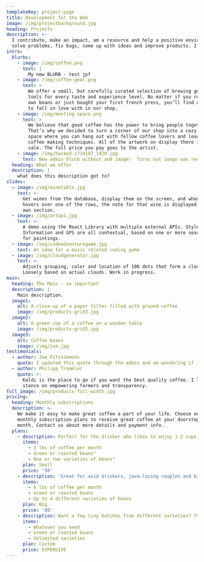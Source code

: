 ```yaml
---
templateKey: project-page
title: Development for the Web
image: /img/projectbackground.jpg
heading: Projects
description: >-
  I contribute, make an impact, am a resource and help a positive environment. I
  solve problems, fix bugs, come up with ideas and improve products. I adapt.
intro:
  blurbs:
    - image: /img/coffee.png
      text: |
        My new BLURB - test jpf
    - image: /img/coffee-gear.png
      text: >
        We offer a small, but carefully curated selection of brewing gear and
        tools for every taste and experience level. No matter if you roast your
        own beans or just bought your first french press, you’ll find a gadget
        to fall in love with in our shop.
    - image: /img/meeting-space.png
      text: >
        We believe that good coffee has the power to bring people together.
        That’s why we decided to turn a corner of our shop into a cozy meeting
        space where you can hang out with fellow coffee lovers and learn about
        coffee making techniques. All of the artwork on display there is for
        sale. The full price you pay goes to the artist.
    - image: /img/hacked-1734197_1920.jpg
      text: New admin blurb without and image!  Turns out image was required.
  heading: What we offer
  description: |
    what does this description got to?
slides:
  - image: /img/winetable.jpg
    text: >-
      Get wines from the database, display them on the screen, and when the user
      hovers over one of the rows, the note for that wine is displayed in its
      own section.
  - image: /img/artapi.jpg
    text: >-
      A demo using the React Library with multiple external APIs. Style,
      Information and GPS are all contextual, based on one or more search terms
      for paintings.
  - image: /img/codeadventuregame.jpg
    text: An idea for a music related coding game
  - image: /img/cloudgenerator.jpg
    text: >-
      Adjusts grouping, color and location of 100 dots that form a cloud.
      Loosely based on actual clouds. Work in progress.
main:
  heading: The Main - so important
  description: |
    Main description.
  image1:
    alt: A close-up of a paper filter filled with ground coffee
    image: /img/products-grid3.jpg
  image2:
    alt: A green cup of a coffee on a wooden table
    image: /img/products-grid2.jpg
  image3:
    alt: Coffee beans
    image: /img/joe.jpg
testimonials:
  - author: Joe Fitzsimmons
    quote: I updated this quote through the admin and am wondering if it worked.
  - author: Philipp Trommler
    quote: >-
      Kaldi is the place to go if you want the best quality coffee. I love their
      stance on empowering farmers and transparency.
full_image: /img/products-full-width.jpg
pricing:
  heading: Monthly subscriptions
  description: >-
    We make it easy to make great coffee a part of your life. Choose one of our
    monthly subscription plans to receive great coffee at your doorstep each
    month. Contact us about more details and payment info.
  plans:
    - description: Perfect for the drinker who likes to enjoy 1-2 cups per day.
      items:
        - 3 lbs of coffee per month
        - Green or roasted beans"
        - One or two varieties of beans"
      plan: Small
      price: '50'
    - description: 'Great for avid drinkers, java-loving couples and bigger crowds'
      items:
        - 6 lbs of coffee per month
        - Green or roasted beans
        - Up to 4 different varieties of beans
      plan: Big
      price: '80'
    - description: Want a few tiny batches from different varieties? Try our custom plan
      items:
        - Whatever you need
        - Green or roasted beans
        - Unlimited varieties
      plan: Custom
      price: EXPENSIVE
---
```



